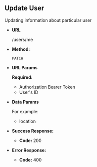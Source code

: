 **Update User**
----
Updating information about particular user

* **URL**

  /users/me

* **Method:**

  `PATCH`

*  **URL Params**

   **Required:**

    - Authorization Bearer Token
    - User's ID
    
* **Data Params**

    For example:
    - location

* **Success Response:**

    * **Code:** 200 <br />

* **Error Response:**

    * **Code:** 400
